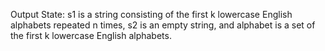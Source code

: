 Output State: s1 is a string consisting of the first k lowercase English alphabets repeated n times, s2 is an empty string, and alphabet is a set of the first k lowercase English alphabets.